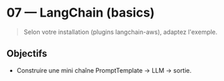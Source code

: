 # 07 — LangChain (basics)

> Selon votre installation (plugins langchain-aws), adaptez l'exemple.

## Objectifs
- Construire une mini chaîne PromptTemplate -> LLM -> sortie.
